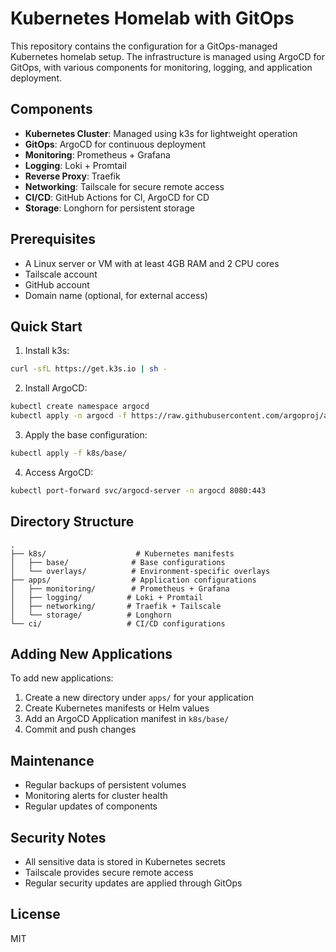 # Kubernetes Homelab with GitOps

This repository contains the configuration for a GitOps-managed Kubernetes homelab setup. The infrastructure is managed using ArgoCD for GitOps, with various components for monitoring, logging, and application deployment.

## Components

- **Kubernetes Cluster**: Managed using k3s for lightweight operation
- **GitOps**: ArgoCD for continuous deployment
- **Monitoring**: Prometheus + Grafana
- **Logging**: Loki + Promtail
- **Reverse Proxy**: Traefik
- **Networking**: Tailscale for secure remote access
- **CI/CD**: GitHub Actions for CI, ArgoCD for CD
- **Storage**: Longhorn for persistent storage

## Prerequisites

- A Linux server or VM with at least 4GB RAM and 2 CPU cores
- Tailscale account
- GitHub account
- Domain name (optional, for external access)

## Quick Start

1. Install k3s:
```bash
curl -sfL https://get.k3s.io | sh -
```

2. Install ArgoCD:
```bash
kubectl create namespace argocd
kubectl apply -n argocd -f https://raw.githubusercontent.com/argoproj/argo-cd/stable/manifests/install.yaml
```

3. Apply the base configuration:
```bash
kubectl apply -f k8s/base/
```

4. Access ArgoCD:
```bash
kubectl port-forward svc/argocd-server -n argocd 8080:443
```

## Directory Structure

```
.
├── k8s/                    # Kubernetes manifests
│   ├── base/              # Base configurations
│   └── overlays/          # Environment-specific overlays
├── apps/                  # Application configurations
│   ├── monitoring/        # Prometheus + Grafana
│   ├── logging/          # Loki + Promtail
│   ├── networking/       # Traefik + Tailscale
│   └── storage/          # Longhorn
└── ci/                   # CI/CD configurations
```

## Adding New Applications

To add new applications:

1. Create a new directory under `apps/` for your application
2. Create Kubernetes manifests or Helm values
3. Add an ArgoCD Application manifest in `k8s/base/`
4. Commit and push changes

## Maintenance

- Regular backups of persistent volumes
- Monitoring alerts for cluster health
- Regular updates of components

## Security Notes

- All sensitive data is stored in Kubernetes secrets
- Tailscale provides secure remote access
- Regular security updates are applied through GitOps

## License

MIT 